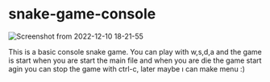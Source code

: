 # snake-game-console

![Screenshot from 2022-12-10 18-21-55](https://user-images.githubusercontent.com/65045005/206862817-fbe3ed7f-398b-4a56-be95-fefe8715621e.png)

This is a basic console snake game. You can play with w,s,d,a and the game is start when you are start the main file and when you are die the game start agin you can stop the game with ctrl-c, later maybe ı can make menu :)
